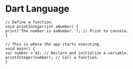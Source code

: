 # Dart Language


    // Define a function.
    void printInteger(int aNumber) {
    print('The number is $aNumber.'); // Print to console.
    }

    // This is where the app starts executing.
    void main() {
    var number = 42; // Declare and initialize a variable.
    printInteger(number); // Call a function.
    }
